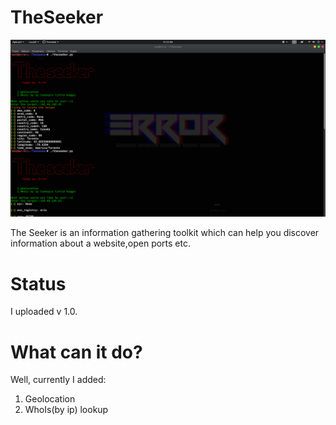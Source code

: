 # TheSeeker
![Alt text](/pic1.png?raw=true "Optional Title")

The Seeker is an information gathering toolkit which can help you discover information about a website,open ports etc.

#  Status 

I uploaded v 1.0.

# What can it do?
Well, currently I added:
1. Geolocation
2. WhoIs(by ip) lookup
